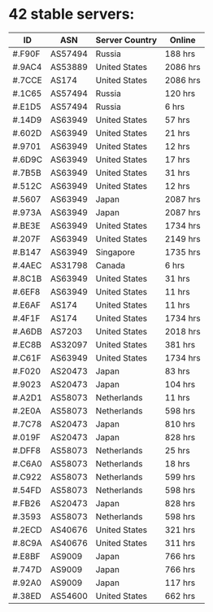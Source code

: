# 42 stable servers:

| ID | ASN | Server Country | Online |
| ------ | ------ | ------ | ------ |
| #.F90F | AS57494 | Russia | 188 hrs |
| #.9AC4 | AS53889 | United States | 2086 hrs |
| #.7CCE | AS174 | United States | 2086 hrs |
| #.1C65 | AS57494 | Russia | 120 hrs |
| #.E1D5 | AS57494 | Russia | 6 hrs |
| #.14D9 | AS63949 | United States | 57 hrs |
| #.602D | AS63949 | United States | 21 hrs |
| #.9701 | AS63949 | United States | 12 hrs |
| #.6D9C | AS63949 | United States | 17 hrs |
| #.7B5B | AS63949 | United States | 31 hrs |
| #.512C | AS63949 | United States | 12 hrs |
| #.5607 | AS63949 | Japan | 2087 hrs |
| #.973A | AS63949 | Japan | 2087 hrs |
| #.BE3E | AS63949 | United States | 1734 hrs |
| #.207F | AS63949 | United States | 2149 hrs |
| #.B147 | AS63949 | Singapore | 1735 hrs |
| #.4AEC | AS31798 | Canada | 6 hrs |
| #.8C1B | AS63949 | United States | 31 hrs |
| #.6EF8 | AS63949 | United States | 11 hrs |
| #.E6AF | AS174 | United States | 11 hrs |
| #.4F1F | AS174 | United States | 1734 hrs |
| #.A6DB | AS7203 | United States | 2018 hrs |
| #.EC8B | AS32097 | United States | 381 hrs |
| #.C61F | AS63949 | United States | 1734 hrs |
| #.F020 | AS20473 | Japan | 83 hrs |
| #.9023 | AS20473 | Japan | 104 hrs |
| #.A2D1 | AS58073 | Netherlands | 11 hrs |
| #.2E0A | AS58073 | Netherlands | 598 hrs |
| #.7C78 | AS20473 | Japan | 810 hrs |
| #.019F | AS20473 | Japan | 828 hrs |
| #.DFF8 | AS58073 | Netherlands | 25 hrs |
| #.C6A0 | AS58073 | Netherlands | 18 hrs |
| #.C922 | AS58073 | Netherlands | 599 hrs |
| #.54FD | AS58073 | Netherlands | 598 hrs |
| #.FB26 | AS20473 | Japan | 828 hrs |
| #.3593 | AS58073 | Netherlands | 598 hrs |
| #.2ECD | AS40676 | United States | 321 hrs |
| #.8C9A | AS40676 | United States | 311 hrs |
| #.E8BF | AS9009 | Japan | 766 hrs |
| #.747D | AS9009 | Japan | 766 hrs |
| #.92A0 | AS9009 | Japan | 117 hrs |
| #.38ED | AS54600 | United States | 662 hrs |

